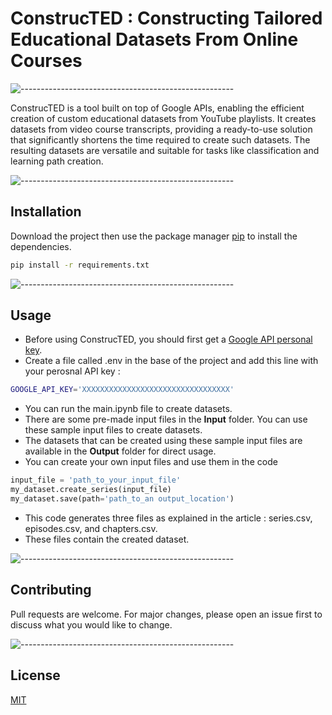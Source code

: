 # ConstrucTED : Constructing Tailored Educational Datasets From Online Courses
![-----------------------------------------------------](https://raw.githubusercontent.com/andreasbm/readme/master/assets/lines/rainbow.png)


ConstrucTED is a tool built on top of Google APIs, enabling the efficient creation of custom educational datasets from YouTube playlists. It creates datasets from video course transcripts, providing a ready-to-use solution that significantly shortens the time required to create such datasets. The resulting datasets are versatile and suitable for tasks like classification
and learning path creation.


![-----------------------------------------------------](https://raw.githubusercontent.com/andreasbm/readme/master/assets/lines/rainbow.png)


## Installation

Download the project then use the package manager [pip](https://pip.pypa.io/en/stable/) to install the dependencies.

```bash
pip install -r requirements.txt
```
![-----------------------------------------------------](https://raw.githubusercontent.com/andreasbm/readme/master/assets/lines/rainbow.png)

## Usage
- Before using ConstrucTED, you should first get a [Google API personal key](https://developers.google.com/youtube/v3/getting-started).
- Create a file called .env in the base of the project and add this line with your perosnal API key : 
```bash
GOOGLE_API_KEY='XXXXXXXXXXXXXXXXXXXXXXXXXXXXXXXXX'
```
- You can run the main.ipynb file to create datasets. 
- There are some pre-made input files in the <b>Input</b> folder. You can use these sample input files to create datasets. 
- The datasets that can be created using these sample input files are available in the <b>Output</b> folder for direct usage.
- You can create your own input files and use them in the code 
```python
input_file = 'path_to_your_input_file'
my_dataset.create_series(input_file)
my_dataset.save(path='path_to_an output_location')
```
- This code generates three files as explained in the article : series.csv, episodes.csv, and chapters.csv.
- These files contain the created dataset.

![-----------------------------------------------------](https://raw.githubusercontent.com/andreasbm/readme/master/assets/lines/rainbow.png)
## Contributing

Pull requests are welcome. For major changes, please open an issue first
to discuss what you would like to change.

![-----------------------------------------------------](https://raw.githubusercontent.com/andreasbm/readme/master/assets/lines/rainbow.png)

## License

[MIT](https://choosealicense.com/licenses/mit/)